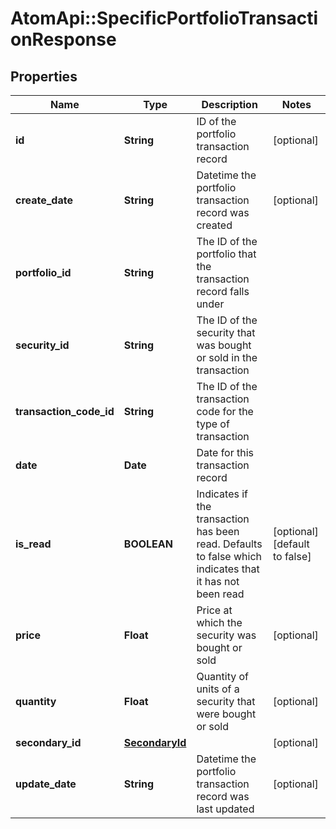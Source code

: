 # AtomApi::SpecificPortfolioTransactionResponse

## Properties
Name | Type | Description | Notes
------------ | ------------- | ------------- | -------------
**id** | **String** | ID of the portfolio transaction record | [optional] 
**create_date** | **String** | Datetime the portfolio transaction record was created | [optional] 
**portfolio_id** | **String** | The ID of the portfolio that the transaction record falls under | 
**security_id** | **String** | The ID of the security that was bought or sold in the transaction | 
**transaction_code_id** | **String** | The ID of the transaction code for the type of transaction | 
**date** | **Date** | Date for this transaction record | 
**is_read** | **BOOLEAN** | Indicates if the transaction has been read. Defaults to false which indicates that it has not been read | [optional] [default to false]
**price** | **Float** | Price at which the security was bought or sold | [optional] 
**quantity** | **Float** | Quantity of units of a security that were bought or sold | [optional] 
**secondary_id** | [**SecondaryId**](SecondaryId.md) |  | [optional] 
**update_date** | **String** | Datetime the portfolio transaction record was last updated | [optional] 


